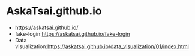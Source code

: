 # AskaTsai.github.io
* https://askatsai.github.io/
* fake-login:https://askatsai.github.io/fake-login
* Data visualization:https://askatsai.github.io/data_visualization/01/index.html
